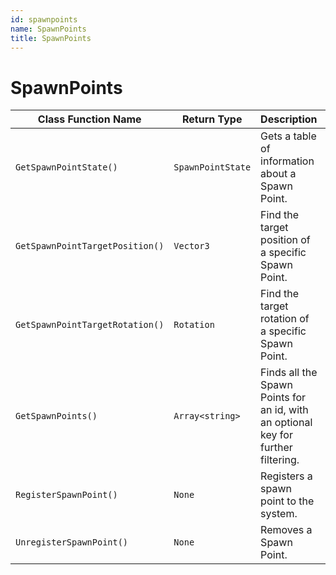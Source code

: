 ```yaml
---
id: spawnpoints
name: SpawnPoints
title: SpawnPoints
---
```


# SpawnPoints

| Class Function Name | Return Type | Description | Tags |
| ------------------- | ----------- | ----------- | ---- |
| `GetSpawnPointState()` | `SpawnPointState` | Gets a table of information about a Spawn Point.| None |
| `GetSpawnPointTargetPosition()` | `Vector3` | Find the target position of a specific Spawn Point.| None |
| `GetSpawnPointTargetRotation()` | `Rotation` | Find the target rotation of a specific Spawn Point.| None |
| `GetSpawnPoints()` | `Array<string>` | Finds all the Spawn Points for an id, with an optional key for further filtering.| None |
| `RegisterSpawnPoint()` | `None` | Registers a spawn point to the system.| None |
| `UnregisterSpawnPoint()` | `None` | Removes a Spawn Point.| None |
